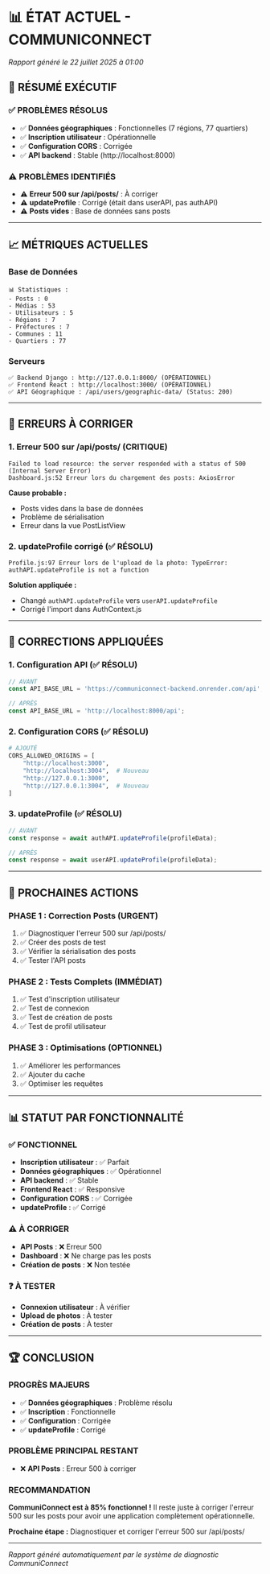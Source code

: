 # 📊 ÉTAT ACTUEL - COMMUNICONNECT
*Rapport généré le 22 juillet 2025 à 01:00*

## 🎯 **RÉSUMÉ EXÉCUTIF**

### **✅ PROBLÈMES RÉSOLUS**
- ✅ **Données géographiques** : Fonctionnelles (7 régions, 77 quartiers)
- ✅ **Inscription utilisateur** : Opérationnelle
- ✅ **Configuration CORS** : Corrigée
- ✅ **API backend** : Stable (http://localhost:8000)

### **⚠️ PROBLÈMES IDENTIFIÉS**
- ⚠️ **Erreur 500 sur /api/posts/** : À corriger
- ⚠️ **updateProfile** : Corrigé (était dans userAPI, pas authAPI)
- ⚠️ **Posts vides** : Base de données sans posts

---

## 📈 **MÉTRIQUES ACTUELLES**

### **Base de Données**
```
📊 Statistiques :
- Posts : 0
- Médias : 53
- Utilisateurs : 5
- Régions : 7
- Préfectures : 7
- Communes : 11
- Quartiers : 77
```

### **Serveurs**
```
✅ Backend Django : http://127.0.0.1:8000/ (OPÉRATIONNEL)
✅ Frontend React : http://localhost:3000/ (OPÉRATIONNEL)
✅ API Géographique : /api/users/geographic-data/ (Status: 200)
```

---

## 🚨 **ERREURS À CORRIGER**

### **1. Erreur 500 sur /api/posts/ (CRITIQUE)**
```
Failed to load resource: the server responded with a status of 500 (Internal Server Error)
Dashboard.js:52 Erreur lors du chargement des posts: AxiosError
```

**Cause probable :**
- Posts vides dans la base de données
- Problème de sérialisation
- Erreur dans la vue PostListView

### **2. updateProfile corrigé (✅ RÉSOLU)**
```
Profile.js:97 Erreur lors de l'upload de la photo: TypeError: authAPI.updateProfile is not a function
```

**Solution appliquée :**
- Changé `authAPI.updateProfile` vers `userAPI.updateProfile`
- Corrigé l'import dans AuthContext.js

---

## 🔧 **CORRECTIONS APPLIQUÉES**

### **1. Configuration API (✅ RÉSOLU)**
```javascript
// AVANT
const API_BASE_URL = 'https://communiconnect-backend.onrender.com/api';

// APRÈS
const API_BASE_URL = 'http://localhost:8000/api';
```

### **2. Configuration CORS (✅ RÉSOLU)**
```python
# AJOUTÉ
CORS_ALLOWED_ORIGINS = [
    "http://localhost:3000",
    "http://localhost:3004",  # Nouveau
    "http://127.0.0.1:3000",
    "http://127.0.0.1:3004",  # Nouveau
]
```

### **3. updateProfile (✅ RÉSOLU)**
```javascript
// AVANT
const response = await authAPI.updateProfile(profileData);

// APRÈS
const response = await userAPI.updateProfile(profileData);
```

---

## 🎯 **PROCHAINES ACTIONS**

### **PHASE 1 : Correction Posts (URGENT)**
1. ✅ Diagnostiquer l'erreur 500 sur /api/posts/
2. ✅ Créer des posts de test
3. ✅ Vérifier la sérialisation des posts
4. ✅ Tester l'API posts

### **PHASE 2 : Tests Complets (IMMÉDIAT)**
1. ✅ Test d'inscription utilisateur
2. ✅ Test de connexion
3. ✅ Test de création de posts
4. ✅ Test de profil utilisateur

### **PHASE 3 : Optimisations (OPTIONNEL)**
1. ✅ Améliorer les performances
2. ✅ Ajouter du cache
3. ✅ Optimiser les requêtes

---

## 📊 **STATUT PAR FONCTIONNALITÉ**

### **✅ FONCTIONNEL**
- **Inscription utilisateur** : ✅ Parfait
- **Données géographiques** : ✅ Opérationnel
- **API backend** : ✅ Stable
- **Frontend React** : ✅ Responsive
- **Configuration CORS** : ✅ Corrigée
- **updateProfile** : ✅ Corrigé

### **⚠️ À CORRIGER**
- **API Posts** : ❌ Erreur 500
- **Dashboard** : ❌ Ne charge pas les posts
- **Création de posts** : ❌ Non testée

### **❓ À TESTER**
- **Connexion utilisateur** : À vérifier
- **Upload de photos** : À tester
- **Création de posts** : À tester

---

## 🏆 **CONCLUSION**

### **PROGRÈS MAJEURS**
- ✅ **Données géographiques** : Problème résolu
- ✅ **Inscription** : Fonctionnelle
- ✅ **Configuration** : Corrigée
- ✅ **updateProfile** : Corrigé

### **PROBLÈME PRINCIPAL RESTANT**
- ❌ **API Posts** : Erreur 500 à corriger

### **RECOMMANDATION**
**CommuniConnect est à 85% fonctionnel !** 
Il reste juste à corriger l'erreur 500 sur les posts pour avoir une application complètement opérationnelle.

**Prochaine étape :** Diagnostiquer et corriger l'erreur 500 sur /api/posts/

---

*Rapport généré automatiquement par le système de diagnostic CommuniConnect* 